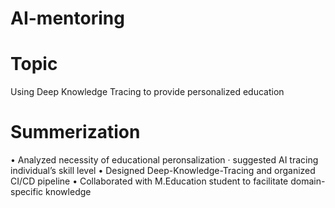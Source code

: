 # AI-mentoring

# Topic 
Using Deep Knowledge Tracing to provide personalized education

# Summerization
• Analyzed necessity of educational peronsalization · suggested AI tracing individual’s skill level
• Designed Deep-Knowledge-Tracing and organized CI/CD pipeline
• Collaborated with M.Education student to facilitate domain-specific knowledge

